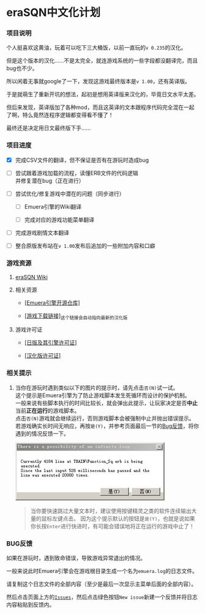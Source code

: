 ﻿# eraSQN中文化计划

### 项目说明

个人挺喜欢这黄油，玩着可以吃下三大桶饭，以前一直玩的`v 0.235`的汉化。

但是这个版本的汉化……不是太完全，就连游戏系统的一些字段都没翻译完，而且bug也不少。

所以闲着无事就google了一下，发现这游戏最终版本是`v 1.00`，还有英译版。

于是就萌生了重新开坑的想法，起初是想用英译版来汉化的，毕竟日文水平太差。

但后来发现，英译版加了各种mod，而且这英译的文本跟程序代码完全混在一起了啊，特么竟然连程序逻辑都变得看不懂了！

最终还是决定用日文最终版下手……

### 项目进度

- [x] 完成CSV文件的翻译，但不保证是否有在游玩时造成bug

- [ ] 尝试跟着游戏加载的流程，读懂ERB文件的代码逻辑<br/>并修复潜在bug（正在进行）

- [ ] 尝试优化/修复游戏中潜在的问题（同步进行）

	- [ ] Emuera引擎的Wiki翻译

	- [ ] 完成对应的游戏功能菜单翻译

- [ ] 完成游戏剧情文本翻译

- [ ] 整合原版发布站在`v 1.00`发布后追加的一些附加内容和口癖

### 游戏资源

1. [eraSQN Wiki](/Wiki)

2. 相关资源

    + [\[Emuera引擎开源仓库\]](https://osdn.net/projects/emuera/)

    + [\[游戏下载链接\]](https://github.com/chinanoahli/eraSQN-to-chs/archive/master.zip)<sub>这个链接会自动指向最新的汉化版</sub>

3. 游戏许可证

    + [\[日版及其引擎许可证\]](/Original_Edition_External_Info/License%40Emuera.txt)

    + [\[汉化版许可证\]](/LICENSE)

### 相关提示

1. 当你在游玩时遇到类似以下的图片的提示时，请先点击`否(N)`试一试。<br/>这个提示是Emuera引擎为了防止游戏脚本发生死循环而设计的保护机制。<br/>一般来说有些脚本执行的时间比较长，就会弹出此提示，让玩家决定是否**中止**当前**正在运行**的游戏脚本。<br/>点击`否(N)`游戏就会继续运行，否则游戏脚本会被强制中止并抛出错误提示。<br/>若游戏确实长时间无响应，再按`是(Y)`，并参考页面最后一节的[Bug反馈](#bug反馈)，将你遇到的情况反馈一下。

	![infinite_loop_en](/Wiki/Resources/infinite_loop_en.png)

	> 当你要快速跳过大量文本时，建议使用按键精灵之类的软件连续输出大量的鼠标左键点击。
	> 因为这个提示默认的按钮是`是(Y)`，也就是说如果你长按`Enter`进行快进时，有可能会错误地将正在运行的游戏中止了！

### BUG反馈

如果在游玩时，遇到致命错误，导致游戏异常退出的情况。

一般来说此时Emuera引擎会在游戏根目录生成一个名为`emuera.log`的日志文件。

请复制这个日志文件的全部内容（至少是最后一次显示主菜单后面的全部内容）。

然后点击页面上方的[`Issues`](https://github.com/chinanoahli/eraSQN-to-chs/issues)，然后点击绿色按钮`New issue`新建一个反馈并将日志内容粘贴到反馈内。

